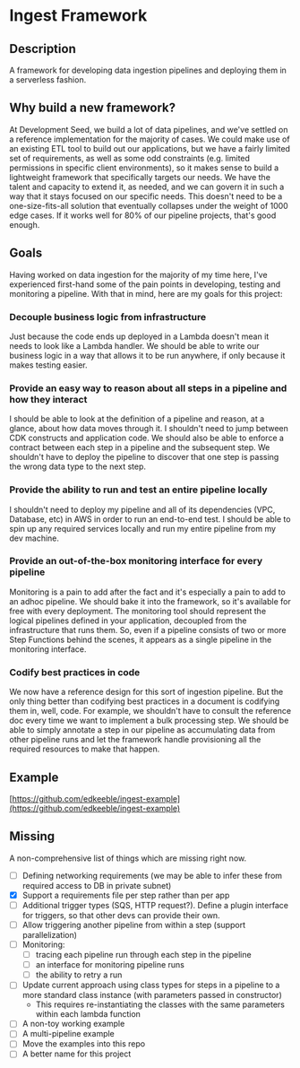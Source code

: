 # Ingest Framework

## Description

A framework for developing data ingestion pipelines and deploying them in a serverless fashion.

## Why build a new framework?

At Development Seed, we build a lot of data pipelines, and we've settled on a reference implementation for the majority of cases. We could make use of an existing ETL tool to build out our applications, but we have a fairly limited set of requirements, as well as some odd constraints (e.g. limited permissions in specific client environments), so it makes sense to build a lightweight framework that specifically targets our needs. We have the talent and capacity to extend it, as needed, and we can govern it in such a way that it stays focused on our specific needs. This doesn't need to be a one-size-fits-all solution that eventually collapses under the weight of 1000 edge cases. If it works well for 80% of our pipeline projects, that's good enough.

## Goals

Having worked on data ingestion for the majority of my time here, I've experienced first-hand some of the pain points in developing, testing and monitoring a pipeline. With that in mind, here are my goals for this project:

### Decouple business logic from infrastructure

Just because the code ends up deployed in a Lambda doesn't mean it needs to look like a Lambda handler. We should be able to write our business logic in a way that allows it to be run anywhere, if only because it makes testing easier.

### Provide an easy way to reason about all steps in a pipeline and how they interact

I should be able to look at the definition of a pipeline and reason, at a glance, about how data moves through it. I shouldn't need to jump between CDK constructs and application code. We should also be able to enforce a contract between each step in a pipeline and the subsequent step. We shouldn't have to deploy the pipeline to discover that one step is passing the wrong data type to the next step.

### Provide the ability to run and test an entire pipeline locally

I shouldn't need to deploy my pipeline and all of its dependencies (VPC, Database, etc) in AWS in order to run an end-to-end test. I should be able to spin up any required services locally and run my entire pipeline from my dev machine.

### Provide an out-of-the-box monitoring interface for every pipeline

Monitoring is a pain to add after the fact and it's especially a pain to add to an adhoc pipeline. We should bake it into the framework, so it's available for free with every deployment. The monitoring tool should represent the logical pipelines defined in your application, decoupled from the infrastructure that runs them. So, even if a pipeline consists of two or more Step Functions behind the scenes, it appears as a single pipeline in the monitoring interface.

### Codify best practices in code

We now have a reference design for this sort of ingestion pipeline. But the only thing better than codifying best practices in a document is codifying them in, well, code. For example, we shouldn't have to consult the reference doc every time we want to implement a bulk processing step. We should be able to simply annotate a step in our pipeline as accumulating data from other pipeline runs and let the framework handle provisioning all the required resources to make that happen.

## Example

[https://github.com/edkeeble/ingest-example](https://github.com/edkeeble/ingest-example)

## Missing

A non-comprehensive list of things which are missing right now.

- [ ] Defining networking requirements (we may be able to infer these from required access to DB in private subnet)
- [x] Support a requirements file per step rather than per app
- [ ] Additional trigger types (SQS, HTTP request?). Define a plugin interface for triggers, so that other devs can provide their own.
- [ ] Allow triggering another pipeline from within a step (support parallelization)
- [ ] Monitoring:
  - [ ] tracing each pipeline run through each step in the pipeline
  - [ ] an interface for monitoring pipeline runs
  - [ ] the ability to retry a run
- [ ] Update current approach using class types for steps in a pipeline to a more standard class instance (with parameters passed in constructor)
  - This requires re-instantiating the classes with the same parameters within each lambda function
- [ ] A non-toy working example
- [ ] A multi-pipeline example
- [ ] Move the examples into this repo
- [ ] A better name for this project
